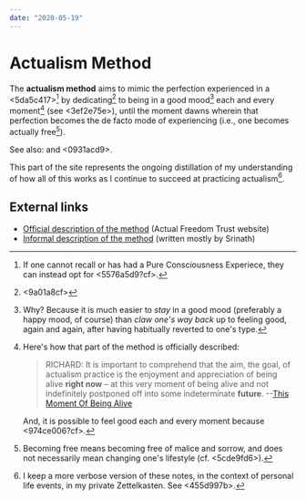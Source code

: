 ```yaml
---
date: "2020-05-19"
---
```


# Actualism Method

The **actualism method** aims to mimic the perfection experienced in a <5da5c417>[^pcealt] by dedicating[^dedicate] to being in a good mood[^whymood] each and every moment[^choice] (see <3ef2e75e>), until the moment dawns wherein that perfection becomes the de facto mode of experiencing (i.e., one becomes actually free[^lifestyle]).

See also: <a1db1d8b> and <0931acd9>.

This part of the site represents the ongoing distillation of my understanding of how all of this works as I continue to succeed at practicing actualism[^notes].

[^pcealt]: If one cannot recall or has had a Pure Consciousness Experiece, they can instead opt for <5576a5d9?cf>.

[^dedicate]: <9a01a8cf>

[^whymood]: Why? Because it is much easier to *stay* in a good mood (preferably a happy mood, of course) than *claw one's way back* up to feeling good, again and again, after having habitually reverted to one's type.

[^choice]: 
    Here's how that part of the method is officially described:
    > RICHARD: It is important to comprehend that the aim, the goal, of actualism practice is the enjoyment and appreciation of being alive **right now** – at this very moment of being alive and not indefinitely postponed off into some indeterminate **future**. --[This Moment Of Being Alive](http://www.actualfreedom.com.au/richard/articles/thismomentofbeingalive.htm)
    
    And, it is possible to feel good each and every moment because <974ce006?cf>.

[^lifestyle]: Becoming free means becoming free of malice and sorrow, and does not necessarily mean changing one's lifestyle (cf. <5cde9fd6>).

[^notes]: I keep a more verbose version of these notes, in the context of personal life events, in my private Zettelkasten. See <455d997b>.

## External links

* [Official description of the method](http://www.actualfreedom.com.au/richard/articles/thismomentofbeingalive.htm) (Actual Freedom Trust website)
* [Informal description of the method](https://www.actualists.org/the-actualism-method) (written mostly by Srinath)

